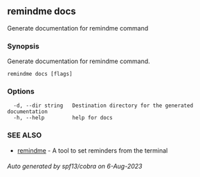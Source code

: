 ## remindme docs

Generate documentation for remindme command

### Synopsis

Generate documentation for remindme command.

```
remindme docs [flags]
```

### Options

```
  -d, --dir string   Destination directory for the generated documentation
  -h, --help         help for docs
```

### SEE ALSO

* [remindme](remindme.md)	 - A tool to set reminders from the terminal

###### Auto generated by spf13/cobra on 6-Aug-2023
